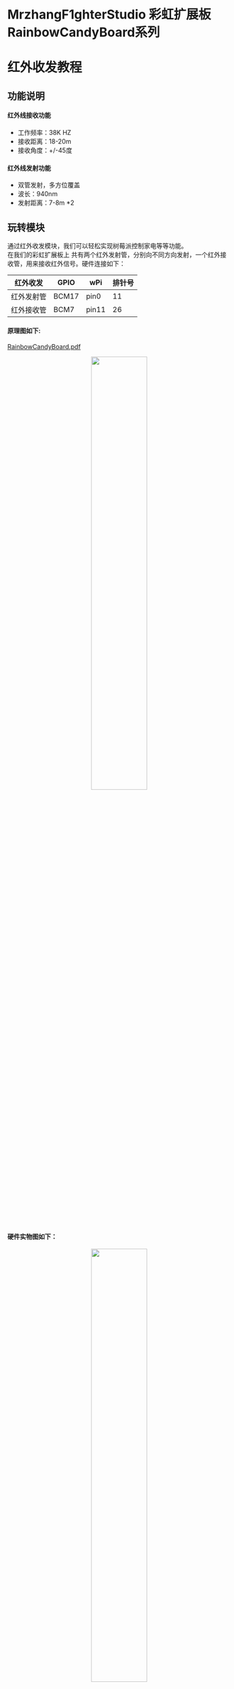 # MrzhangF1ghterStudio 彩虹扩展板RainbowCandyBoard系列
# 红外收发教程
## 功能说明
#### 红外线接收功能
- 工作频率：38K HZ
- 接收距离：18-20m
- 接收角度：+/-45度
#### 红外线发射功能
- 双管发射，多方位覆盖
- 波长：940nm
- 发射距离：7-8m *2    

## 玩转模块
  通过红外收发模块，我们可以轻松实现树莓派控制家电等等功能。  
  在我们的彩虹扩展板上 共有两个红外发射管，分别向不同方向发射，一个红外接收管，用来接收红外信号。硬件连接如下：    

  红外收发| GPIO | wPi |排针号|
  |----|-----|-----|-----|
  |红外发射管|BCM17|pin0|11|
  |红外接收管|BCM7|pin11|26|

#### 原理图如下:
[RainbowCandyBoard.pdf](https://github.com/MrzhangF1ghter/RainbowCandyBoard/tree/master/schematic/RainbowCandyBoardRev2.0.pdf)  
<div align=center>
  <img src="https://github.com/MrzhangF1ghter/RainbowCandyBoard/blob/master/ir/schematic/ir.png" width=50% height=50%/>
</div>  

#### 硬件实物图如下：
<div align=center>
  <img src="https://github.com/MrzhangF1ghter/RainbowCandyBoard/blob/master/ir/schematic/IRPic.jpg" width=50% height=50%/>
</div>  
<div align=center>
  <img src="https://github.com/MrzhangF1ghter/RainbowCandyBoard/blob/master/ir/schematic/IRJumper.jpg" width=50% height=50%/>
</div>

    我们采用的是跳帽来连接红外收发口，你可以在彩虹板的右下角看到有两个跳帽，分别写着IR_TX,IR_RX,
    那红外收发管与IO连接的端口，拔掉即断开与红外收发口的连接。
    当我们想接自己io的时候，可以将跳帽拔开，那么板上的外设就和io口断开了，然后插上你想接的外设即可。  
### 配置
在Linux下，我们采用LIRC (Linux Infrared remote control)这个开源的软件包，该软件包能让Linux接收及发送红外信号，下面讲解如何使用   
#### 1.安装
    `apt-get install lirc`
#### 2.配置Config.txt
    网上的大多数教程已经过时，在0.9.4c版本中，我们只需要配置该文件即可   
    编辑`/boot/config.txt`,加入下列代码,功能是声明引脚，在扩展板中 发射管对应的是GPIO17，接收管对应的是GPIO7     
    `dtoverlay=lirc-rpi,gpio_out_pin=17,gpio_in_pin=7,gpio_in_pull=up`
#### 3.修改默认驱动
    编辑`/etc/lirc/lirc_options.conf`
```
driver  = devinput
device  = auto
```
修改为:<br>
```
driver  = default
device  = /dev/lirc0
```
### 4.重启树莓派，并检查lircd是否正常运行,若无误，运行结果如图
#### lircd status
```
/etc/init.d/lircd status
[ ok ] lircd is running.
```
#### lsmod
```
lsmod | grep lirc
lirc_rpi                9032  0
lirc_dev               10583  1 lirc_rpi
rc_core                24377  1 lirc_dev
```
## 测试
> 首先我们测试红外接收功能,这个能直观的判断红外接收管是否正常工作。  
> 停止LIRC:`sudo /etc/init.d/lircd stop`
> 执行命令`mode2 -d /dev/lirc0`
> 使用任意一个红外遥控器，对着扩展板的红外接收头按下任意按键，若每次按下按键都有打印类似以下的内容，则说明红外接收功能正常  
```
space 1638
pulse 644
space 535
pulse 644
space 1632
```
## 录制红外数据
首选停止LIRC:`sudo /etc/init.d/lircd stop`  
然后执行命令`irrecord –list-namespace`查询可用的按键名称，之后我们就用这些名称来录制自己的内容(请注意 list前面是两个-)  
执行红外录制指令`irrecord -d /dev/lirc0 ~/remote1.conf ` 我们这里的遥控器名称为remote1（这个自定义）  
1.输入上面的指令后我们会看到提示按下回车继续，那我们按下回车  
<div align=center><img src="https://github.com/MrzhangF1ghter/RainbowCandyBoard/blob/master/ir/schematic/1.png" width=50% height=50%/></div>    
2.按下之后会提示先不要看下任何按键，因为这个步骤是检查环境光是否有红外干扰，当检查完毕后，会提示输入我们遥控器文件的名称，这里以remote1为例    
<div align=center><img src="https://github.com/MrzhangF1ghter/RainbowCandyBoard/blob/master/ir/schematic/2.png" width=50% height=50%/></div>   
3.按下回车后，我们任意按下遥控器上的按键，注意这时每次按下的时间大概在1秒左右，然后松开然后继续按其他按键，同一个按键不能按超过十个点，每按下一次都会打印一个点出来，直到两行点填满以后，将会进入验证阶段    
<div align=center><img src="https://github.com/MrzhangF1ghter/RainbowCandyBoard/blob/master/ir/schematic/3.png" width=50% height=50%/></div>  
4.此时重复以上步骤直到验证成功（点数不一定确定）  
<div align=center><img src="https://github.com/MrzhangF1ghter/RainbowCandyBoard/blob/master/ir/schematic/4.png" width=50% height=50%/></div>  
5.上面操作完成后，正式进入录制按键阶段，程序提示我们输入按键名称（这个名称要在前面所列明的名字中选），我们输入btn_1,然后按下按键，注意，此时的按键不要长按，按下松开即可，录制成功后会提示录制下一个按键，直到你想要录制的按键全部录完为止，录完后按回车，然后提示验证bit mask，按下按键即可  
<div align=center><img src="https://github.com/MrzhangF1ghter/RainbowCandyBoard/blob/master/ir/schematic/5.png" width=50% height=50%/></div>  

    验证成功后，我们的录制就完成了  
<div align=center><img src="https://github.com/MrzhangF1ghter/RainbowCandyBoard/blob/master/ir/schematic/6.png" width=50% height=50%/></div>  

    将我们录制好的配置文件拷贝到`sudo cp ./remote1.lircd.conf /etc/lirc/lircd.conf.d`中即可  
    
    我们可以通过执行`irsend list remote1 ""`来查询我们刚才录制的红外信号内容。 remote1是我们刚才所设定的文件名称， ""代表全部显示  
    
    接下来我们就可以发送了，比如我们发送按键1 则输入`irsend SEND_ONCE remote1 btn_1`即可  
    
### 注意，不同遥控器有不同的编码方式，有些并不支持上面的录制方法 而是要用raw格式来录制，详情请查阅百度

